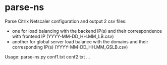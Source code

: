 # parse-ns
Parse Citrix Netscaler configuration and output 2 csv files:
  - one for load balancing with the backend IP(s) and their correspondence with frontend IP (YYYY-MM-DD_HH.MM_LB.csv)
  - another for global server load balance with the domains and their corresponding IP(s) (YYYY-MM-DD_HH.MM_GSLB.csv)
  
Usage:
  parse-ns.py conf1.txt conf2.txt ...
